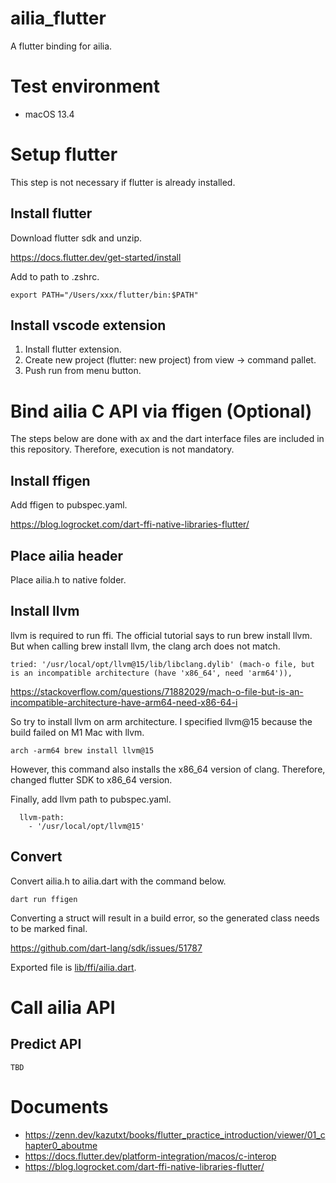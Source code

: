 # ailia_flutter

A flutter binding for ailia.

# Test environment

- macOS 13.4

# Setup flutter

This step is not necessary if flutter is already installed.

## Install flutter

Download flutter sdk and unzip.

https://docs.flutter.dev/get-started/install

Add to path to .zshrc.

```
export PATH="/Users/xxx/flutter/bin:$PATH"
```

## Install vscode extension

1. Install flutter extension.
2. Create new project (flutter: new project) from view -> command pallet.
3. Push run from menu button.

# Bind ailia C API via ffigen (Optional)

The steps below are done with ax and the dart interface files are included in this repository. Therefore, execution is not mandatory.

## Install ffigen

Add ffigen to pubspec.yaml.

https://blog.logrocket.com/dart-ffi-native-libraries-flutter/

## Place ailia header

Place ailia.h to native folder.

## Install llvm

llvm is required to run ffi. The official tutorial says to run brew install llvm. But when calling brew install llvm, the clang arch does not match.

```
tried: '/usr/local/opt/llvm@15/lib/libclang.dylib' (mach-o file, but is an incompatible architecture (have 'x86_64', need 'arm64')),
```

https://stackoverflow.com/questions/71882029/mach-o-file-but-is-an-incompatible-architecture-have-arm64-need-x86-64-i

So try to install llvm on arm architecture. I specified llvm@15 because the build failed on M1 Mac with llvm.

```
arch -arm64 brew install llvm@15
```

However, this command also installs the x86_64 version of clang. Therefore, changed flutter SDK to x86_64 version.

Finally, add llvm path to pubspec.yaml.

```
  llvm-path:
    - '/usr/local/opt/llvm@15'
```

## Convert

Convert ailia.h to ailia.dart with the command below.

```
dart run ffigen
```

Converting a struct will result in a build error, so the generated class needs to be marked final.

https://github.com/dart-lang/sdk/issues/51787


Exported file is [lib/ffi/ailia.dart](lib/ffi/ailia.dart).

# Call ailia API

## Predict API

```
TBD
```

# Documents

- https://zenn.dev/kazutxt/books/flutter_practice_introduction/viewer/01_chapter0_aboutme
- https://docs.flutter.dev/platform-integration/macos/c-interop
- https://blog.logrocket.com/dart-ffi-native-libraries-flutter/
